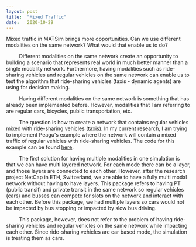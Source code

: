 ```yaml
---
layout: post
title:  "Mixed Traffic"
date:   2020-10-29
---
```


<p class="intro"><span class="dropcap">M</span>ixed traffic in MATSim brings more opportunities. Can we use different modalities on the same network? What would that enable us to do?</p>

<!-- just type out the text without html -->
&nbsp;&nbsp;&nbsp;&nbsp;&nbsp;&nbsp;&nbsp;&nbsp; Different modalities on the same network create an opportunity to building a scenario that represents real world in much better manner than a single modality network.
Furthermore, having modalities such as ride-sharing vehicles and regular vehicles on the same network can enable us to test the algorithm that ride-sharing vehicles (taxis - dynamic agents) are using for decision making.
 
&nbsp;&nbsp;&nbsp;&nbsp;&nbsp;&nbsp;&nbsp;&nbsp; Having different modalities on the same network is something that has already been implemented before. However, modalities that I am referring to are regular cars, bicycles, public transportation, etc. 

&nbsp;&nbsp;&nbsp;&nbsp;&nbsp;&nbsp;&nbsp;&nbsp; The question is how to create a network that contains regular vehicles mixed with ride-sharing vehicles (taxis). In my current research, I am trying to implement Peagu's example where the network will contain a mixed traffic of regular vehicles with ride-sharing vehicles. The code for this example can be found <a href="https://github.com/NikolaAndro/MATSim" >here</a>.

&nbsp;&nbsp;&nbsp;&nbsp;&nbsp;&nbsp;&nbsp;&nbsp; The first solution for having multiple modalities in one simulation is that we can have multi layered network. For each mode there can be a layer, and those layers are connected to each other. However, after the research project NetCap in ETH, Switzerland, we are able to have a fully multi modal network without having to have layers. This package refers to having PT (public transit) and private transit in the same network so regular vehicles (cars) and busses can compete for slots on the network and interact with each other. Before this package, we had multiple layers so cars would not be impacted by bus stopping or impacted by slow bus driving.

&nbsp;&nbsp;&nbsp;&nbsp;&nbsp;&nbsp;&nbsp;&nbsp; This package, however, does not refer to the problem of having ride-sharing vehicles and regular vehicles on the same network while impacting each other. Since ride-sharing vehicles are car based mode, the simulation is treating them as cars.
